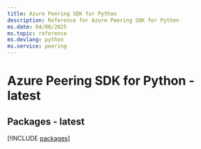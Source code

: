 ```yaml
---
title: Azure Peering SDK for Python
description: Reference for Azure Peering SDK for Python
ms.date: 04/08/2025
ms.topic: reference
ms.devlang: python
ms.service: peering
---
```

# Azure Peering SDK for Python - latest
## Packages - latest
[!INCLUDE [packages](peering-index.md)]